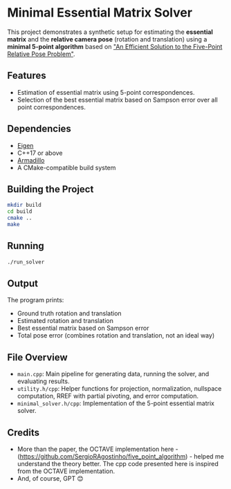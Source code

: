 # Minimal Essential Matrix Solver

This project demonstrates a synthetic setup for estimating the **essential matrix** and the **relative camera pose** (rotation and translation) using a **minimal 5-point algorithm** based on  ["An Efficient Solution to the Five-Point Relative Pose Problem"](https://ieeexplore.ieee.org/document/1288525).

## Features

- Estimation of essential matrix using 5-point correspondences.
- Selection of the best essential matrix based on Sampson error over all point correspondences.

## Dependencies

- [Eigen](https://eigen.tuxfamily.org/)
- C++17 or above
- [Armadillo](https://arma.sourceforge.net/)
- A CMake-compatible build system

## Building the Project

```bash
mkdir build
cd build
cmake ..
make
```

## Running

```bash
./run_solver
```

## Output

The program prints:
- Ground truth rotation and translation
- Estimated rotation and translation
- Best essential matrix based on Sampson error
- Total pose error (combines rotation and translation, not an ideal way)

## File Overview

- `main.cpp`: Main pipeline for generating data, running the solver, and evaluating results.
- `utility.h/cpp`: Helper functions for projection, normalization, nullspace computation, RREF with partial pivoting, and error computation.
- `minimal_solver.h/cpp`: Implementation of the 5-point essential matrix solver.

## Credits
- More than the paper, the OCTAVE implementation here - (https://github.com/SergioRAgostinho/five_point_algorithm) - helped me understand the theory better. The cpp code presented here is inspired from the OCTAVE implementation. 
- And, of course, GPT 😊 
